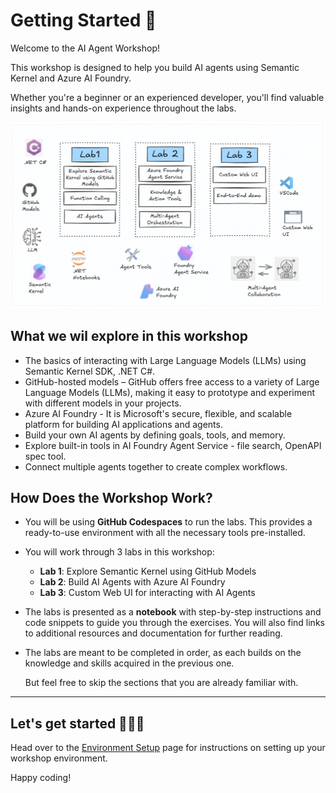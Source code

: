 # Getting Started 🚀

Welcome to the AI Agent Workshop!

This workshop is designed to help you build AI agents using Semantic Kernel and Azure AI Foundry.

Whether you're a beginner or an experienced developer, you'll find valuable insights and hands-on experience throughout the labs.

![GitHub Models Catalog](./media/lab-summary.png)

## What we wil explore in this workshop

- The basics of interacting with Large Language Models (LLMs) using Semantic Kernel SDK, .NET C#.
- GitHub-hosted models – GitHub offers free access to a variety of Large Language Models (LLMs), making it easy to prototype and experiment with different models in your projects.
- Azure AI Foundry - It is Microsoft's secure, flexible, and scalable platform for building AI applications and agents.
- Build your own AI agents by defining goals, tools, and memory.
- Explore built-in tools in AI Foundry Agent Service - file search, OpenAPI spec tool.
- Connect multiple agents together to create complex workflows.

## How Does the Workshop Work?

- You will be using **GitHub Codespaces** to run the labs. This provides a ready-to-use environment with all the necessary tools pre-installed.
- You will work through 3 labs in this workshop:

    - **Lab 1**: Explore Semantic Kernel using GitHub Models
    - **Lab 2**: Build AI Agents with Azure AI Foundry
    - **Lab 3**: Custom Web UI for interacting with AI Agents


- The labs is presented as a **notebook** with step-by-step instructions and code snippets to guide you through the exercises. You will also find links to additional resources and documentation for further reading.

- The labs are meant to be completed in order, as each builds on the knowledge and skills acquired in the previous one. 

    But feel free to skip the sections that you are already familiar with.

---

## Let's get started 👩‍💻🤖

Head over to the [Environment Setup](./00-setup_instructions.md) page for instructions on setting up your workshop environment.

Happy coding!
